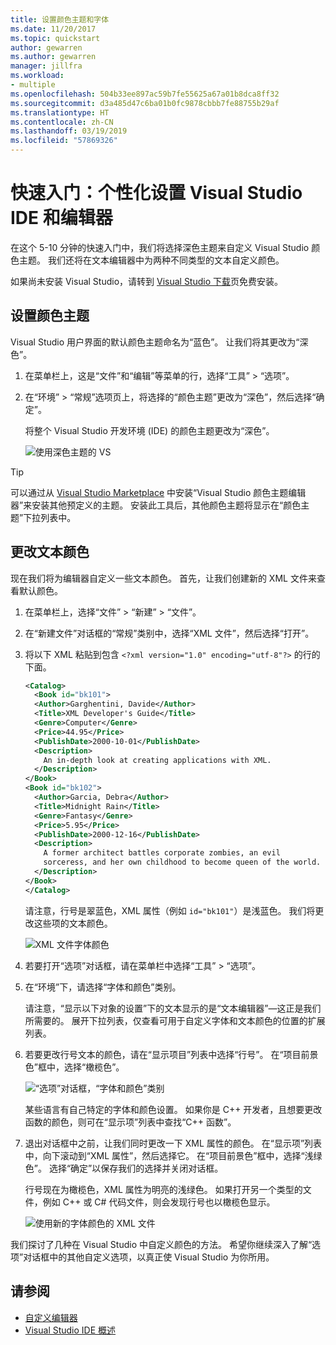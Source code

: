 ```yaml
---
title: 设置颜色主题和字体
ms.date: 11/20/2017
ms.topic: quickstart
author: gewarren
ms.author: gewarren
manager: jillfra
ms.workload:
- multiple
ms.openlocfilehash: 504b33ee897ac59b7fe55625a67a01b8dca8ff32
ms.sourcegitcommit: d3a485d47c6ba01b0fc9878cbbb7fe88755b29af
ms.translationtype: HT
ms.contentlocale: zh-CN
ms.lasthandoff: 03/19/2019
ms.locfileid: "57869326"
---
```

# <a name="quickstart-personalize-the-visual-studio-ide-and-editor"></a>快速入门：个性化设置 Visual Studio IDE 和编辑器

在这个 5-10 分钟的快速入门中，我们将选择深色主题来自定义 Visual Studio 颜色主题。 我们还将在文本编辑器中为两种不同类型的文本自定义颜色。

如果尚未安装 Visual Studio，请转到 [Visual Studio 下载](https://visualstudio.microsoft.com/downloads/?utm_medium=microsoft&utm_source=docs.microsoft.com&utm_campaign=inline+link&utm_content=download+vs2017)页免费安装。

## <a name="set-the-color-theme"></a>设置颜色主题

Visual Studio 用户界面的默认颜色主题命名为“蓝色”。 让我们将其更改为“深色”。

1. 在菜单栏上，这是“文件”和“编辑”等菜单的行，选择“工具” > “选项”。

1. 在“环境” > “常规”选项页上，将选择的“颜色主题”更改为“深色”，然后选择“确定”。

   将整个 Visual Studio 开发环境 (IDE) 的颜色主题更改为“深色”。

   ![使用深色主题的 VS](media/quickstart-personalize-dark-theme.png)

> [!TIP]
> 可以通过从 [Visual Studio Marketplace](https://marketplace.visualstudio.com/items?itemName=VisualStudioPlatformTeam.VisualStudio2017ColorThemeEditor) 中安装“Visual Studio 颜色主题编辑器”来安装其他预定义的主题。 安装此工具后，其他颜色主题将显示在“颜色主题”下拉列表中。

## <a name="change-text-color"></a>更改文本颜色

现在我们将为编辑器自定义一些文本颜色。 首先，让我们创建新的 XML 文件来查看默认颜色。

1. 在菜单栏上，选择“文件” > “新建” > “文件”。

1. 在“新建文件”对话框的“常规”类别中，选择“XML 文件”，然后选择“打开”。

1. 将以下 XML 粘贴到包含 `<?xml version="1.0" encoding="utf-8"?>` 的行的下面。

   ```xml
   <Catalog>
     <Book id="bk101">
     <Author>Garghentini, Davide</Author>
     <Title>XML Developer's Guide</Title>
     <Genre>Computer</Genre>
     <Price>44.95</Price>
     <PublishDate>2000-10-01</PublishDate>
     <Description>
       An in-depth look at creating applications with XML.
     </Description>
   </Book>
   <Book id="bk102">
     <Author>Garcia, Debra</Author>
     <Title>Midnight Rain</Title>
     <Genre>Fantasy</Genre>
     <Price>5.95</Price>
     <PublishDate>2000-12-16</PublishDate>
     <Description>
       A former architect battles corporate zombies, an evil
       sorceress, and her own childhood to become queen of the world.
     </Description>
   </Book>
   </Catalog>
   ```

   请注意，行号是翠蓝色，XML 属性（例如 `id="bk101"`）是浅蓝色。 我们将更改这些项的文本颜色。

   ![XML 文件字体颜色](media/quickstart-personalize-xml-file.png)

1. 若要打开“选项”对话框，请在菜单栏中选择“工具” > “选项”。

1. 在“环境”下，请选择“字体和颜色”类别。

   请注意，“显示以下对象的设置”下的文本显示的是“文本编辑器”&mdash;这正是我们所需要的。 展开下拉列表，仅查看可用于自定义字体和文本颜色的位置的扩展列表。

1. 若要更改行号文本的颜色，请在“显示项目”列表中选择“行号”。 在“项目前景色”框中，选择“橄榄色”。

   ![“选项”对话框，“字体和颜色”类别](media/quickstart-personalize-line-number-color.png)

   某些语言有自己特定的字体和颜色设置。 如果你是 C++ 开发者，且想要更改函数的颜色，则可在“显示项”列表中查找“C++ 函数”。

1. 退出对话框中之前，让我们同时更改一下 XML 属性的颜色。 在“显示项”列表中，向下滚动到“XML 属性”，然后选择它。 在“项目前景色”框中，选择“浅绿色”。 选择“确定”以保存我们的选择并关闭对话框。

   行号现在为橄榄色，XML 属性为明亮的浅绿色。 如果打开另一个类型的文件，例如 C++ 或 C# 代码文件，则会发现行号也以橄榄色显示。

   ![使用新的字体颜色的 XML 文件](media/quickstart-personalize-xml-file-new-colors.png)

我们探讨了几种在 Visual Studio 中自定义颜色的方法。 希望你继续深入了解“选项”对话框中的其他自定义选项，以真正使 Visual Studio 为你所用。

## <a name="see-also"></a>请参阅

- [自定义编辑器](../ide/customizing-the-editor.md)
- [Visual Studio IDE 概述](../get-started/visual-studio-ide.md)